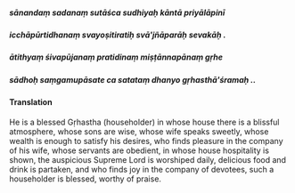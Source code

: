 ##### sānandaṃ sadanaṃ sutāśca sudhiyaḥ kāntā priyālāpinī
##### icchāpūrtidhanaṃ svayoṣitiratiḥ svā'jñāparāḥ sevakāḥ .
##### ātithyaṃ śivapūjanaṃ pratidinaṃ miṣṭānnapānaṃ gṛhe
##### sādhoḥ saṃgamupāsate ca satataṃ dhanyo gṛhasthā'śramaḥ ..

#### Translation

He is a blessed Gṛhastha (householder) in whose house there is a blissful atmosphere, whose sons are wise, whose wife speaks sweetly, whose wealth is enough to satisfy his desires, who finds pleasure in the company of his wife, whose servants are obedient, in whose house hospitality is shown, the auspicious Supreme Lord is worshiped daily, delicious food and drink is partaken, and who finds joy in the company of devotees, such a householder is blessed, worthy of praise.
